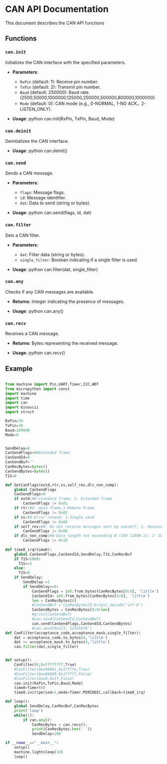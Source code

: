 # CAN API Documentation

This document describes the CAN API functions

## Functions

### `can.init`

Initializes the CAN interface with the specified parameters.
- **Parameters**:
  - `RxPin` (default: 1): Receive pin number.
  - `TxPin` (default: 2): Transmit pin number.
  - `Baud` (default: 250000): Baud rate.(2500,50000,1000000,125000,250000,500000,800000,1000000).
  - `Mode` (default: 0): CAN mode  (e.g., 0-NORMAL, 1-NO ACK，2-LISTEN_ONLY).

- **Usage**:
python can.init(RxPin, TxPin, Baud, Mode)
### `can.deinit`

Deinitializes the CAN interface.
- **Usage**:
python can.deinit()
### `can.send`

Sends a CAN message.
- **Parameters**:
  - `flags`: Message flags.
  - `id`: Message identifier.
  - `dat`: Data to send (string or bytes).

- **Usage**:
python can.send(flags, id, dat)
### `can.filter`

Sets a CAN filter.
- **Parameters**:
  - `dat`: Filter data (string or bytes).
  - `single_filter`: Boolean indicating if a single filter is used.

- **Usage**:
python can.filter(dat, single_filter)
### `can.any`

Checks if any CAN messages are available.
- **Returns**: Integer indicating the presence of messages.

- **Usage**:
python can.any()
### `can.recv`

Receives a CAN message.
- **Returns**: Bytes representing the received message.

- **Usage**:
python can.recv()
## Example
```python

from machine import Pin,UART,Timer,I2C,WDT
from micropython import const
import machine
import time
import can
import binascii
import struct

RxPin=39
TxPin=38
Baud=100000
Mode=0


SendDelay=0
CanSendFlags=0#Extended frame
CanSendId=0
CanSendBuf=''
CanRecBytes=bytes()
CanSendBytes=bytes()
T1S=0

def SetCanFlags(extd,rtr,ss,self_rev,dlc_non_comp):
    global CanSendFlags
    CanSendFlags=0
    if extd:#0-standard frame; 1- Extended frame
        CanSendFlags |= 0x01
    if rtr:#0- data frame,1-Remote Frame
        CanSendFlags |= 0x02
    if ss:#0-Error resend; 1-Single send
        CanSendFlags |= 0x04
    if self_rev:#0- Do not receive messages sent by oneself, 1- Receive messages sent by oneself
        CanSendFlags |= 0x08
    if dlc_non_comp:#0-Data length not exceeding 8 (ISO 11898-1); 1- Data length greater than 8 (non-standard)
        CanSendFlags |= 0x10
    
def time0_irq(time0):
    global CanSendFlags,CanSendId,SendDelay,T1S,CanRecBuf
    if T1S<1000:
      T1S+=1
    else:
      T1S=0
    if SendDelay:
        SendDelay-=1
        if SendDelay==0:
            CanSendFlags = int.from_bytes(CanRecBytes[0:4], 'little')
            CanSendId= int.from_bytes(CanRecBytes[4:8], 'little')
            len = CanRecBytes[8]
            #CanSendBuf = CanRecBytes[9:9+len].decode('utf-8')
            CanSendBytes = CanRecBytes[9:9+len]
            #print(CanSendBuf)
            #can.send(CanSendId,CanSendBuf)
            can.send(CanSendFlags,CanSendId,CanSendBytes)
            #can.send(0x123,'12345678')
def CanFilter(acceptance_code,acceptance_mask,single_filter):
    dat = acceptance_code.to_bytes(4,'little')
    dat += acceptance_mask.to_bytes(4,'little')
    can.filter(dat,single_filter)


def setup():
    CanFilter(0,0xffffffff,True)
    #CanFilter(0xe00001,0x1ffffe,True)
    #CanFilter(0xe00000,0x1fffff,False)
    #CanFilter(0xe0,0x1f,False)
    can.init(RxPin,TxPin,Baud,Mode)
    time0=Timer(0)
    time0.init(period=1,mode=Timer.PERIODIC,callback=time0_irq)

def loop():
    global SendDelay,CanRecBuf,CanRecBytes
    print('loop')
    while(1):
        if can.any():
            CanRecBytes = can.recv();
            print(CanRecBytes.hex(' '))
            SendDelay=200

if __name__=="__main__":
    setup()
    machine.lightsleep(10)
    loop()
```
